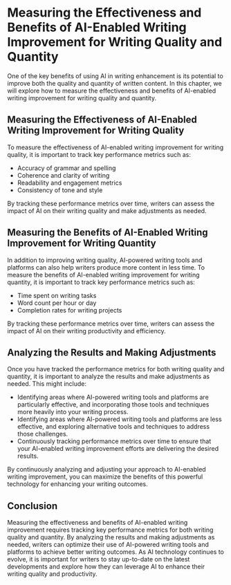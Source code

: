Measuring the Effectiveness and Benefits of AI-Enabled Writing Improvement for Writing Quality and Quantity
==========================================================================================================================================================================

One of the key benefits of using AI in writing enhancement is its potential to improve both the quality and quantity of written content. In this chapter, we will explore how to measure the effectiveness and benefits of AI-enabled writing improvement for writing quality and quantity.

Measuring the Effectiveness of AI-Enabled Writing Improvement for Writing Quality
---------------------------------------------------------------------------------

To measure the effectiveness of AI-enabled writing improvement for writing quality, it is important to track key performance metrics such as:

* Accuracy of grammar and spelling
* Coherence and clarity of writing
* Readability and engagement metrics
* Consistency of tone and style

By tracking these performance metrics over time, writers can assess the impact of AI on their writing quality and make adjustments as needed.

Measuring the Benefits of AI-Enabled Writing Improvement for Writing Quantity
-----------------------------------------------------------------------------

In addition to improving writing quality, AI-powered writing tools and platforms can also help writers produce more content in less time. To measure the benefits of AI-enabled writing improvement for writing quantity, it is important to track key performance metrics such as:

* Time spent on writing tasks
* Word count per hour or day
* Completion rates for writing projects

By tracking these performance metrics over time, writers can assess the impact of AI on their writing productivity and efficiency.

Analyzing the Results and Making Adjustments
--------------------------------------------

Once you have tracked the performance metrics for both writing quality and quantity, it is important to analyze the results and make adjustments as needed. This might include:

* Identifying areas where AI-powered writing tools and platforms are particularly effective, and incorporating those tools and techniques more heavily into your writing process.
* Identifying areas where AI-powered writing tools and platforms are less effective, and exploring alternative tools and techniques to address those challenges.
* Continuously tracking performance metrics over time to ensure that your AI-enabled writing improvement efforts are delivering the desired results.

By continuously analyzing and adjusting your approach to AI-enabled writing improvement, you can maximize the benefits of this powerful technology for enhancing your writing outcomes.

Conclusion
----------

Measuring the effectiveness and benefits of AI-enabled writing improvement requires tracking key performance metrics for both writing quality and quantity. By analyzing the results and making adjustments as needed, writers can optimize their use of AI-powered writing tools and platforms to achieve better writing outcomes. As AI technology continues to evolve, it is important for writers to stay up-to-date on the latest developments and explore how they can leverage AI to enhance their writing quality and productivity.
